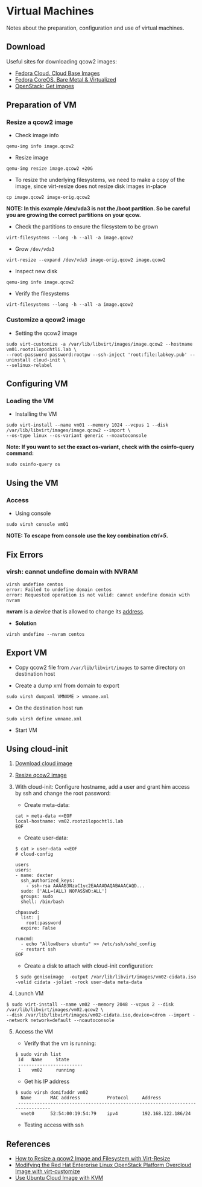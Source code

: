 # Virtual Machines

Notes about the preparation, configuration and use of virtual machines.

## Download

Useful sites for downloading qcow2 images:

- [Fedora Cloud. Cloud Base Images](https://alt.fedoraproject.org/cloud/)
- [Fedora CoreOS. Bare Metal & Virtualized](https://getfedora.org/en/coreos/download?tab=metal_virtualized&stream=stable)
- [OpenStack: Get images](https://docs.openstack.org/image-guide/obtain-images.html)

## Preparation of VM

### Resize a qcow2 image

- Check image info

```
qemu-img info image.qcow2 
```

- Resize image

```
qemu-img resize image.qcow2 +20G
```

- To resize the underlying filesystems, we need to make a copy of the image, since virt-resize does not resize disk images in-place

```
cp image.qcow2 image-orig.qcow2
```

**NOTE: In this example /dev/vda3 is not the /boot partition. So be careful you are growing the correct partitions on your qcow.**

- Check the partitions to ensure the filesystem to be grown

```
virt-filesystems --long -h --all -a image.qcow2
```

- Grow <code>/dev/vda3</code> 

```
virt-resize --expand /dev/vda3 image-orig.qcow2 image.qcow2
```

- Inspect new disk

```
qemu-img info image.qcow2 
```

- Verify the filesystems

```
virt-filesystems --long -h --all -a image.qcow2
```

### Customize a qcow2 image

- Setting the qcow2 image

```
sudo virt-customize -a /var/lib/libvirt/images/image.qcow2 --hostname vm01.rootzilopochtli.lab \
--root-password password:rootpw --ssh-inject 'root:file:labkey.pub' --uninstall cloud-init \
--selinux-relabel
```

## Configuring VM

### Loading the VM

- Installing the VM

```
sudo virt-install --name vm01 --memory 1024 --vcpus 1 --disk /var/lib/libvirt/images/image.qcow2 --import \
--os-type linux --os-variant generic --noautoconsole
```

**Note: If you want to set the exact os-variant, check with the osinfo-query command:**

```
sudo osinfo-query os
```

## Using the VM

### Access

- Using console

```
sudo virsh console vm01
```

**NOTE: To escape from console use the key combination _ctrl+5_.**

## Fix Errors

### virsh: cannot undefine domain with NVRAM

```
virsh undefine centos
error: Failed to undefine domain centos 
error: Requested operation is not valid: cannot undefine domain with nvram
```

**nvram** is a _device_ that is allowed to change its [address](https://libvirt.org/formatdomain.html#elementsNVRAM).

- **Solution**

```
virsh undefine --nvram centos 
```

## Export VM

- Copy qcow2 file from <code>/var/lib/libvirt/images</code> to same directory on destination host

- Create a dump xml from domain to export

```
sudo virsh dumpxml VMNAME > vmname.xml
```

- On the destination host run

```
sudo virsh define vmname.xml
```

- Start VM

## Using cloud-init

1. [Download cloud image](#download)

2. [Resize qcow2 image](#resize-a-qcow2-image)

3. With cloud-init: Configure hostname, add a user and grant him access by ssh and change the root password:

   * Create meta-data:

   ```
   cat > meta-data <<EOF
   local-hostname: vm02.rootzilopochtli.lab
   EOF
   ```

   * Create user-data:

   ```
   $ cat > user-data <<EOF
   # cloud-config

   users
   users:
   - name: dexter
     ssh_authorized_keys:
       - ssh-rsa AAAAB3NzaC1yc2EAAAADAQABAAACAQD...
     sudo: ['ALL=(ALL) NOPASSWD:ALL']
     groups: sudo
     shell: /bin/bash

   chpasswd:
     list: |
       root:password
     expire: False

   runcmd:
     - echo "AllowUsers ubuntu" >> /etc/ssh/sshd_config
     - restart ssh
   EOF
   ```

   * Create a disk to attach with cloud-init configuration:

   ```
   $ sudo genisoimage  -output /var/lib/libvirt/images/vm02-cidata.iso -volid cidata -joliet -rock user-data meta-data
   ```

4. Launch VM

```
$ sudo virt-install --name vm02 --memory 2048 --vcpus 2 --disk /var/lib/libvirt/images/vm02.qcow2 \
--disk /var/lib/libvirt/images/vm02-cidata.iso,device=cdrom --import --network network=default --noautoconsole
```

5. Access the VM

   * Verify that the vm is running:

   ```
   $ sudo virsh list
    Id   Name     State
    ------------------------
    1    vm02     running
   ```

   * Get his IP address

   ```
   $ sudo virsh domifaddr vm02
     Name       MAC address          Protocol     Address
    -------------------------------------------------------------------------------
     vnet0      52:54:00:19:54:79    ipv4         192.168.122.186/24
   ```

   * Testing access with ssh

## References

- [How to Resize a qcow2 Image and Filesystem with Virt-Resize](https://fatmin.com/2016/12/20/how-to-resize-a-qcow2-image-and-filesystem-with-virt-resize/)  
- [Modifying the Red Hat Enterprise Linux OpenStack Platform Overcloud Image with virt-customize](https://access.redhat.com/articles/1556833)
- [Use Ubuntu Cloud Image with KVM](https://medium.com/@art.vasilyev/use-ubuntu-cloud-image-with-kvm-1f28c19f82f8)

